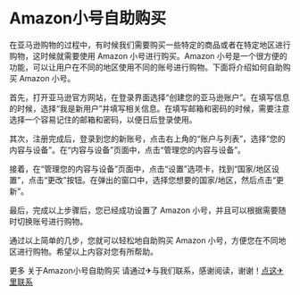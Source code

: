 # Amazon小号自助购买

在亚马逊购物的过程中，有时候我们需要购买一些特定的商品或者在特定地区进行购物，这时候就需要使用 Amazon 小号进行购买。Amazon 小号是一个很方便的功能，可以让用户在不同的地区使用不同的账号进行购物。下面将介绍如何自助购买 Amazon 小号。

首先，打开亚马逊官方网站，在登录界面选择“创建您的亚马逊账户”。在填写信息的时候，选择“我是新用户”并填写相关信息。在填写邮箱和密码的时候，需要注意选择一个容易记住的邮箱和密码，以便日后登录使用。

其次，注册完成后，登录到您的新账号，点击右上角的“账户与列表”，选择“您的内容与设备”。在“内容与设备”页面中，点击“管理您的内容与设备”。

接着，在“管理您的内容与设备”页面中，点击“设置”选项卡，找到“国家/地区设置”，点击“更改”按钮。在弹出的窗口中，选择您想要的国家/地区，然后点击“更新”。

最后，完成以上步骤后，您已经成功设置了 Amazon 小号，并且可以根据需要随时切换账号进行购物。

通过以上简单的几步，您就可以轻松地自助购买 Amazon 小号，方便您在不同地区进行购物。希望以上内容对您有所帮助。

更多 关于Amazon小号自助购买 请通过✈与我们联系，感谢阅读，谢谢！[点这✈里联系](https://www.k02.cc)